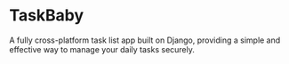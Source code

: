 # TaskBaby
A fully cross-platform task list app built on Django, providing a simple and effective way to manage your daily tasks securely.
